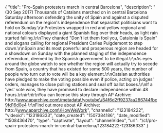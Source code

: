 {
    "title": "Pro-Spain protesters march in central Barcelona",
    "description": "(30 Sep 2017) Thousands of Catalans marched on in central Barcelona Saturday afternoon defending the unity of Spain and against a disputed referendum on the region's independence that separatist politicians want to hold on Sunday.\r\nProtesters wrapped in red and yellow regional and national colours displayed a giant Spanish flag over their heads, as light rain started falling.\r\nThey chanted \"Don't let them fool you, Catalonia is Spain\" and slogans calling for regional President Carles Puigdemont to step down.\r\nSpain and its most powerful and prosperous region are headed for a showdown on Sunday with the planned staging of the independence referendum, deemed by the Spanish government to be illegal.\r\nAs eyes around the globe watch to see whether the region will actually try to secede from Spain, a country that has existed for some 500 years, the number of people who turn out to vote will be a key element.\r\nCatalan authorities have pledged to make the voting possible even if police, acting on judges' orders, manages to close polling stations and seal off ballot boxes.\r\nIf a 'yes' vote wins, they have promised to declare independence within 48 hours.\r\n\r\n\r\nYou can license this story through AP Archive: http:\/\/www.aparchive.com\/metadata\/youtube\/64f6d2ff9237aa286744fbc9fd16d0e4 \r\nFind out more about AP Archive: http:\/\/www.aparchive.com\/HowWeWork",
    "channelid": "123184222",
    "videoid": "123186333",
    "date_created": "1507384186",
    "date_modified": "1508436470",
    "type": "captivate",
    "layout": "channelVideo",
    "url": "\/c1\/pro-spain-protesters-march-in-central-barcelona\/123184222-123186333"
}